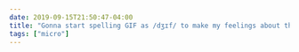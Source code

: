 ```yaml
---
date: 2019-09-15T21:50:47-04:00
title: "Gonna start spelling GIF as /dʒɪf/ to make my feelings about the pronunciation clear."
tags: ["micro"]
---
```

